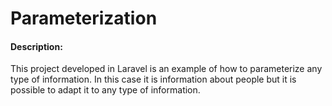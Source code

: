 # Parameterization
#### Description:
This project developed in Laravel is an example of how to parameterize any type of information. In this case it is information about people but it is possible to adapt it to any type of information.